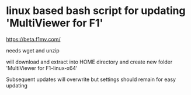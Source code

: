 # linux based bash script for updating 'MultiViewer for F1'  

https://beta.f1mv.com/  

needs wget and unzip

will download and extract into HOME directory and create new folder 'MultiViewer for F1-linux-x64'  

Subsequent updates will overwrite but settings should remain for easy updating

